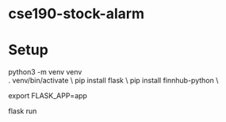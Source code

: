 # cse190-stock-alarm


# Setup
python3 -m venv venv \
. venv/bin/activate \ 
pip install flask \ 
pip install finnhub-python \

export FLASK_APP=app

flask run
